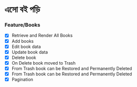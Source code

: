# এসো বই পড়ি

### Feature/Books
 - [x] Retrieve and Render All Books
 - [x] Add books
 - [x] Edit book data
 - [x] Update book data
 - [x] Delete book
 - [x] On Delete book moved to Trash
 - [x] From Trash book can be Restored and Permanently Deleted
 - [x] From Trash book can be Restored and Permanently Deleted
 - [x] Pagination
